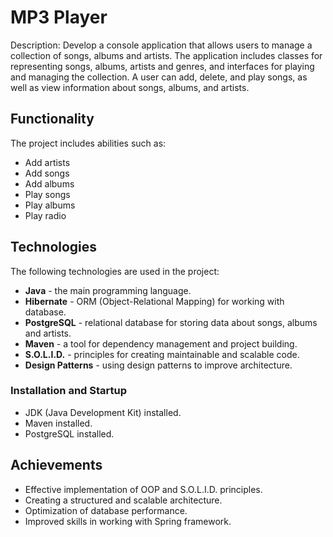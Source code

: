 
# MP3 Player

Description: Develop a console application that allows users to manage a collection of songs, albums and artists. 
The application includes classes for representing songs, albums, artists and genres, and interfaces for playing and managing the collection. A user can add, delete, and play songs, as well as view information about songs, albums, and artists.

## Functionality
The project includes abilities such as:

- Add artists
- Add songs
- Add albums
- Play songs
- Play albums
- Play radio

## Technologies

The following technologies are used in the project:

- **Java** - the main programming language.
- **Hibernate** - ORM (Object-Relational Mapping) for working with database.
- **PostgreSQL** - relational database for storing data about songs, albums and artists.
- **Maven** - a tool for dependency management and project building.
- **S.O.L.I.D.** - principles for creating maintainable and scalable code.
- **Design Patterns** - using design patterns to improve architecture.

### Installation and Startup

- JDK (Java Development Kit) installed.
- Maven installed.
- PostgreSQL installed.

## Achievements

- Effective implementation of OOP and S.O.L.I.D. principles.
- Creating a structured and scalable architecture.
- Optimization of database performance.
- Improved skills in working with Spring framework.
